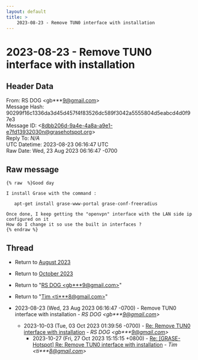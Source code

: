 ```yaml
---
layout: default
title: >
    2023-08-23 - Remove TUN0 interface with installation
---
```


# 2023-08-23 - Remove TUN0 interface with installation

## Header Data

From: RS DOG \<gb***9@gmail.com\><br>
Message Hash: 90299f16c1336da3d45d457f4f83526dc589f3042a5555804d5eabcd4d0f97e3<br>
Message ID: \<8dbb206d-9a4e-4a8a-a9e1-e7fd13932030n@grasehotspot.org\><br>
Reply To: _N/A_<br>
UTC Datetime: 2023-08-23 06:16:47 UTC<br>
Raw Date: Wed, 23 Aug 2023 06:16:47 -0700<br>

## Raw message

```
{% raw  %}Good day 

I install Grase with the command :

   apt-get install grase-www-portal grase-conf-freeradius

Once done, I keep getting the "openvpn" interface with the LAN side ip 
configured on it
How do I change it so use the built in interfaces ?    
{% endraw %}
```

## Thread

+ Return to [August 2023](/archive/2023/08)
+ Return to [October 2023](/archive/2023/10)

+ Return to "[RS DOG <gb***9<span>@</span>gmail.com>](/authors/gb___9_at_gmail_com)"
+ Return to "[Tim <ti***8<span>@</span>gmail.com>](/authors/ti___8_at_gmail_com)"

+ 2023-08-23 (Wed, 23 Aug 2023 06:16:47 -0700) - Remove TUN0 interface with installation - _RS DOG \<gb***9@gmail.com\>_
  + 2023-10-03 (Tue, 03 Oct 2023 01:39:56 -0700) - [Re: Remove TUN0 interface with installation](/archive/2023/10/6563e4bc19bdb3a71a45dc91a423efa560ca70e0abf24781a1a0010bc4f4798d) - _RS DOG \<gb***9@gmail.com\>_
    + 2023-10-27 (Fri, 27 Oct 2023 15:15:15 +0800) - [Re: [GRASE-Hotspot] Re: Remove TUN0 interface with installation](/archive/2023/10/a2e10a174b4aa4d00ea3b09174fb2518b9aeb6ad9269f9f98dbfabef09976efc) - _Tim \<ti***8@gmail.com\>_

